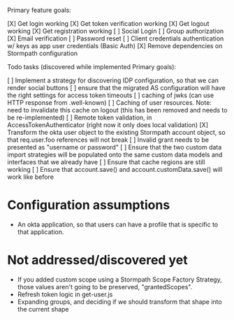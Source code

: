 Primary feature goals:

[X] Get login working
[X] Get token verification working
[X] Get logout working
[X] Get registration working
[ ] Social Login
[ ] Group authorization
[X] Email verification
[ ] Password reset
[ ] Client credentials authentication w/ keys as app user credentials (Basic Auth)
[X] Remove dependencies on Stormpath configuration

Todo tasks (discovered while implemented Primary goals):

[ ] Implement a strategy for discovering IDP configuration, so that we can render social buttons
[ ] ensure that the migrated AS configuration will have the right settings for access token timeouts
[ ] caching of jwks (can use HTTP response from .well-known)
[ ] Caching of user resources.  Note: need to invalidate this cache on logout (this has been removed and needs to be re-implemented)
[ ] Remote token validation, in AccessTokenAuthenticator (right now it only does local validation)
[X] Transform the okta user object to the existing Stormpath account object, so that req.user.foo references will not break
[ ] Invalid grant needs to be presented as "username or password"
[ ] Ensure that the two custom data import strategies will be populated onto the same custom data models and interfaces that we already have
[ ] Ensure that cache regions are still working
[ ] Ensure that account.save() and account.customData.save() will work like before

# Configuration assumptions

- An okta application, so that users can have a profile that is specific to that application.

# Not addressed/discovered yet

- If you added custom scope using a Stormpath Scope Factory Strategy, those values aren't going to be preserved, "grantedScopes".
- Refresh token logic in get-user.js
- Expanding groups, and deciding if we should transform that shape into the current shape
